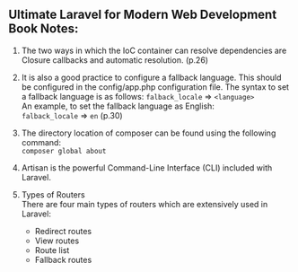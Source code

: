 ## Ultimate Laravel for Modern Web Development Book Notes:

1. The two ways in which the IoC container
   can resolve dependencies are Closure callbacks and automatic resolution. (p.26)

2. It is also a good practice to configure a fallback language. This should be
   configured in the config/app.php configuration file.
   The syntax to set a fallback language is as follows:
   `falback_locale` => `<language>`\
   An example, to set the fallback language as English:\
   `falback_locale` => `en`
   (p.30)

3. The directory location of composer can be found using the following command:\
   `composer global about`

4. Artisan is the powerful Command-Line Interface (CLI) included with Laravel.

5. Types of Routers\
   There are four main types of routers which are extensively used in Laravel:
   - Redirect routes
   - View routes
   - Route list
   - Fallback routes



